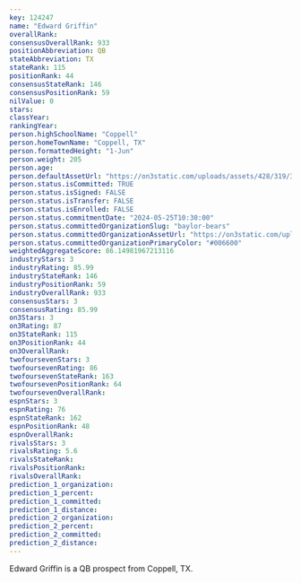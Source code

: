 ```yaml
---
key: 124247
name: "Edward Griffin"
overallRank: 
consensusOverallRank: 933
positionAbbreviation: QB
stateAbbreviation: TX
stateRank: 115
positionRank: 44
consensusStateRank: 146
consensusPositionRank: 59
nilValue: 0
stars: 
classYear: 
rankingYear: 
person.highSchoolName: "Coppell"
person.homeTownName: "Coppell, TX"
person.formattedHeight: "1-Jun"
person.weight: 205
person.age: 
person.defaultAssetUrl: "https://on3static.com/uploads/assets/428/319/319428.png"
person.status.isCommitted: TRUE
person.status.isSigned: FALSE
person.status.isTransfer: FALSE
person.status.isEnrolled: FALSE
person.status.commitmentDate: "2024-05-25T10:30:00"
person.status.committedOrganizationSlug: "baylor-bears"
person.status.committedOrganizationAssetUrl: "https://on3static.com/uploads/assets/735/149/149735.svg"
person.status.committedOrganizationPrimaryColor: "#006600"
weightedAggregateScore: 86.14981967213116
industryStars: 3
industryRating: 85.99
industryStateRank: 146
industryPositionRank: 59
industryOverallRank: 933
consensusStars: 3
consensusRating: 85.99
on3Stars: 3
on3Rating: 87
on3StateRank: 115
on3PositionRank: 44
on3OverallRank: 
twofoursevenStars: 3
twofoursevenRating: 86
twofoursevenStateRank: 163
twofoursevenPositionRank: 64
twofoursevenOverallRank: 
espnStars: 3
espnRating: 76
espnStateRank: 162
espnPositionRank: 48
espnOverallRank: 
rivalsStars: 3
rivalsRating: 5.6
rivalsStateRank: 
rivalsPositionRank: 
rivalsOverallRank: 
prediction_1_organization: 
prediction_1_percent: 
prediction_1_committed: 
prediction_1_distance: 
prediction_2_organization: 
prediction_2_percent: 
prediction_2_committed: 
prediction_2_distance: 
---
```

Edward Griffin is a QB prospect from Coppell, TX.